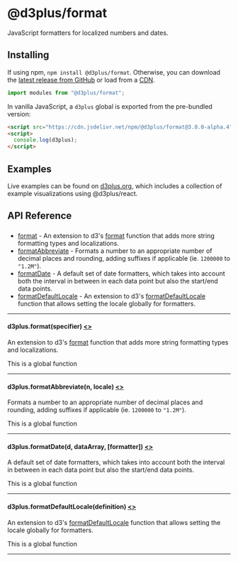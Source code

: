 # @d3plus/format
  
JavaScript formatters for localized numbers and dates.

## Installing

If using npm, `npm install @d3plus/format`. Otherwise, you can download the [latest release from GitHub](https://github.com/d3plus/d3plus/releases/latest) or load from a [CDN](https://cdn.jsdelivr.net/npm/@d3plus/format).

```js
import modules from "@d3plus/format";
```

In vanilla JavaScript, a `d3plus` global is exported from the pre-bundled version:

```html
<script src="https://cdn.jsdelivr.net/npm/@d3plus/format@3.0.0-alpha.4"></script>
<script>
  console.log(d3plus);
</script>
```

## Examples

Live examples can be found on [d3plus.org](https://d3plus.org/), which includes a collection of example visualizations using @d3plus/react.

## API Reference

##### 
* [format](#format) - An extension to d3's [format](https://github.com/d3/d3-format#api-reference) function that adds more string formatting types and localizations.
* [formatAbbreviate](#formatAbbreviate) - Formats a number to an appropriate number of decimal places and rounding, adding suffixes if applicable (ie. `1200000` to `"1.2M"`).
* [formatDate](#formatDate) - A default set of date formatters, which takes into account both the interval in between in each data point but also the start/end data points.
* [formatDefaultLocale](#formatDefaultLocale) - An extension to d3's [formatDefaultLocale](https://github.com/d3/d3-format#api-reference) function that allows setting the locale globally for formatters.

---

<a name="format"></a>
#### d3plus.**format**(specifier) [<>](https://github.com/d3plus/d3plus/blob/main/packages/format/src/format.js#L4)

An extension to d3's [format](https://github.com/d3/d3-format#api-reference) function that adds more string formatting types and localizations.


This is a global function

---

<a name="formatAbbreviate"></a>
#### d3plus.**formatAbbreviate**(n, locale) [<>](https://github.com/d3plus/d3plus/blob/main/packages/format/src/formatAbbreviate.js#L38)

Formats a number to an appropriate number of decimal places and rounding, adding suffixes if applicable (ie. `1200000` to `"1.2M"`).


This is a global function

---

<a name="formatDate"></a>
#### d3plus.**formatDate**(d, dataArray, [formatter]) [<>](https://github.com/d3plus/d3plus/blob/main/packages/format/src/formatDate.js#L4)

A default set of date formatters, which takes into account both the interval in between in each data point but also the start/end data points.


This is a global function

---

<a name="formatDefaultLocale"></a>
#### d3plus.**formatDefaultLocale**(definition) [<>](https://github.com/d3plus/d3plus/blob/main/packages/format/src/formatDefaultLocale.js#L4)

An extension to d3's [formatDefaultLocale](https://github.com/d3/d3-format#api-reference) function that allows setting the locale globally for formatters.


This is a global function

---

